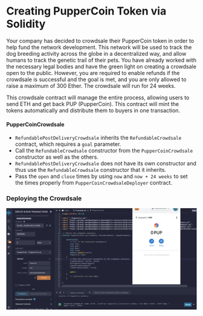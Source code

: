 # Creating PupperCoin Token via Solidity

Your company has decided to crowdsale their PupperCoin token in order to help fund the network development.
This network will be used to track the dog breeding activity across the globe in a decentralized way, and allow humans to track the genetic trail of their pets. You have already worked with the necessary legal bodies and have the green light on creating a crowdsale open to the public. However, you are required to enable refunds if the crowdsale is successful and the goal is met, and you are only allowed to raise a maximum of 300 Ether. The crowdsale will run for 24 weeks.

This crowdsale contract will manage the entire process, allowing users to send ETH and get back PUP (PupperCoin).
This contract will mint the tokens automatically and distribute them to buyers in one transaction.

#### PupperCoinCrowdsale

- `RefundablePostDeliveryCrowdsale` inherits the `RefundableCrowdsale` contract, which requires a `goal` parameter.
- Call the `RefundableCrowdsale` constructor from the `PupperCoinCrowdsale` constructor as well as the others.
- `RefundablePostDeliveryCrowdsale` does not have its own constructor and thus use the `RefundableCrowdsale` constructor that it inherits.
- Pass the `open` and `close` times by using `now` and `now + 24 weeks` to set the times properly from `PupperCoinCrowdsaleDeployer` contract.

### Deploying the Crowdsale

![PUP](Images/addingPUPcoin.png)
